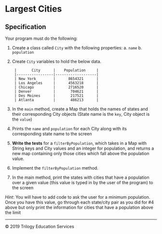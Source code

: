 # Largest Cities

## Specification

Your program must do the following:

1. Create a class called `City` with the following properties:
    a. `name`
    b. `population`
1. Create `City` variables to hold the below data.

        |       City      |    Population     |
        |-----------------|-------------------|
        | New York        |      8654321      |
        | Los Angeles     |      4563218      |
        | Chicago         |      2716520      |
        | Denver          |       704621      |
        | Des Moines      |       217521      |
        | Atlanta         |       486213      |

1. In the `main` method, create a Map that holds the names of states and their corresponding City objects (State name is the `key`, City object is the `value`)
1. Prints the `name` and `population` for each City along with its corresponding state name to the screen
1. **Write the tests** for a `filterByPopulation`, which takes in a Map with String keys and City values and an integer for population, and returns a new map containing only those cities which fall above the population value.
1. Implement the `filterByPopulation` method.
1. In the main method, print the states with cities that have a population over a given value (this value is typed in by the user of the program) to the screen 

_Hint_: You will have to add code to ask the user for a minimum population. Once you have this value, go through each state/city pair as you did for #4 above but only print the information for cities that have a population above the limit

---
© 2019 Trilogy Education Services
